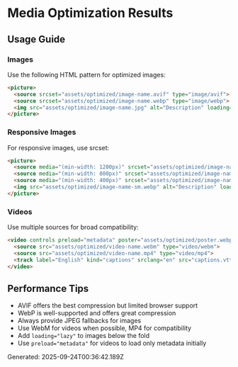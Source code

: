 # Media Optimization Results

## Usage Guide

### Images
Use the following HTML pattern for optimized images:

```html
<picture>
  <source srcset="assets/optimized/image-name.avif" type="image/avif">
  <source srcset="assets/optimized/image-name.webp" type="image/webp">
  <img src="assets/optimized/image-name.jpg" alt="Description" loading="lazy">
</picture>
```

### Responsive Images
For responsive images, use srcset:

```html
<picture>
  <source media="(min-width: 1200px)" srcset="assets/optimized/image-name-xl.webp" type="image/webp">
  <source media="(min-width: 800px)" srcset="assets/optimized/image-name-lg.webp" type="image/webp">
  <source media="(min-width: 400px)" srcset="assets/optimized/image-name-md.webp" type="image/webp">
  <img src="assets/optimized/image-name-sm.webp" alt="Description" loading="lazy">
</picture>
```

### Videos
Use multiple sources for broad compatibility:

```html
<video controls preload="metadata" poster="assets/optimized/poster.webp">
  <source src="assets/optimized/video-name.webm" type="video/webm">
  <source src="assets/optimized/video-name.mp4" type="video/mp4">
  <track label="English" kind="captions" srclang="en" src="captions.vtt" default>
</video>
```

## Performance Tips
- AVIF offers the best compression but limited browser support
- WebP is well-supported and offers great compression
- Always provide JPEG fallbacks for images
- Use WebM for videos when possible, MP4 for compatibility
- Add `loading="lazy"` to images below the fold
- Use `preload="metadata"` for videos to load only metadata initially

Generated: 2025-09-24T00:36:42.189Z
